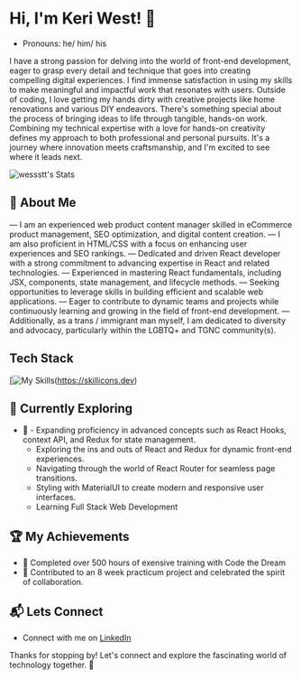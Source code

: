 # Hi, I'm Keri West! 👋
- Pronouns: he/ him/ his

I have a strong passion for delving into the world of front-end development, eager to grasp every detail and technique that goes into creating compelling digital experiences. I find immense satisfaction in using my skills to make meaningful and impactful work that resonates with users. Outside of coding, I love getting my hands dirty with creative projects like home renovations and various DIY endeavors. There's something special about the process of bringing ideas to life through tangible, hands-on work. Combining my technical expertise with a love for hands-on creativity defines my approach to both professional and personal pursuits. It's a journey where innovation meets craftsmanship, and I'm excited to see where it leads next.

![wessstt's Stats](https://github-readme-stats.vercel.app/api?wessstt=wessstt&theme=vue-dark&show_icons=true&hide_border=true&count_private=true)


## 🚀 About Me

— I am an experienced web product content manager skilled in eCommerce product management, SEO optimization, and digital content creation. 
— I am also proficient in HTML/CSS with a focus on enhancing user experiences and SEO rankings.
— Dedicated and driven React developer with a strong commitment to advancing expertise in React and related technologies. 
— Experienced in mastering React fundamentals, including JSX, components, state management, and lifecycle methods. 
— Seeking opportunities to leverage skills in building efficient and scalable web applications.
— Eager to contribute to dynamic teams and projects while continuously learning and growing in the field of front-end development.
— Additionally, as a trans / immigrant man myself, I am dedicated to diversity and advocacy, particularly within the LGBTQ+ and TGNC community(s).


## Tech Stack
[![My Skills](https://skillicons.dev/icons?i=js,html,css,react,figma&theme=dark,ai,ps,materialui,ts,vite,vscode,git,github,npm,yarn,webflow,wordpress)(https://skillicons.dev)


## 🌱 Currently Exploring

- 🚀 - Expanding proficiency in advanced concepts such as React Hooks, context API, and Redux for state management.
  - Exploring the ins and outs of React and Redux for dynamic front-end experiences.
  - Navigating through the world of React Router for seamless page transitions.
  - Styling with MaterialUI to create modern and responsive user interfaces.
  - Learning Full Stack Web Development


 ## 🏆 My Achievements

- 🌟 Completed over 500 hours of exensive training with Code the Dream
- 🌟 Contributed to an 8 week practicum project and celebrated the spirit of collaboration.


## 📬 Lets Connect

- Connect with me on [LinkedIn](https://www.linkedin.com/in/keri-west/)


Thanks for stopping by! Let's connect and explore the fascinating world of technology together. 🚀


